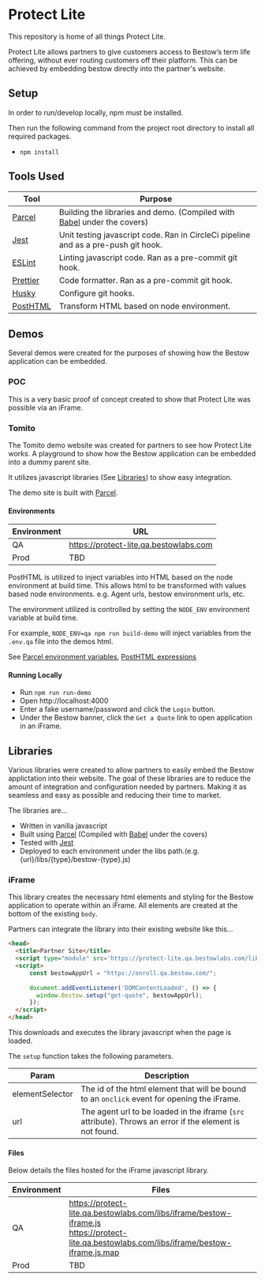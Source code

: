 # Protect Lite

This repository is home of all things Protect Lite.

Protect Lite allows partners to give customers access to Bestow’s term life offering, without ever routing 
customers off their platform. This can be achieved by embedding bestow directly into the partner's website.

## Setup

In order to run/develop locally, npm must be installed. 

Then run the following command from the project root directory to install all required packages.
* `npm install`

## Tools Used

| Tool                                            | Purpose                                                                                       |
|-------------------------------------------------|-----------------------------------------------------------------------------------------------|
| [Parcel](https://parceljs.org/)                 | Building the libraries and demo. (Compiled with [Babel](https://babeljs.io) under the covers) |
| [Jest](https://jestjs.io/)                      | Unit testing javascript code. Ran in CircleCi pipeline and as a pre-push git hook.            |
| [ESLint](https://eslint.org/)                   | Linting javascript code. Ran as a pre-commit git hook.                                        |
| [Prettier](https://prettier.io/)                | Code formatter. Ran as a pre-commit git hook.                                                 |
| [Husky](https://typicode.github.io/husky/#/)    | Configure git hooks.                                                                          |
| [PostHTML](https://typicode.github.io/husky/#/) | Transform HTML based on node environment.                                                     |

## Demos

Several demos were created for the purposes of showing how the Bestow application can be embedded.

### POC

This is a very basic proof of concept created to show that Protect Lite was possible via an iFrame.

### Tomito

The Tomito demo website was created for partners to see how Protect Lite works. A playground to show how the 
Bestow application can be embedded into a dummy parent site.

It utilizes javascript libraries (See [Libraries](#libraries)) to show easy integration.

The demo site is built with [Parcel](https://parceljs.org/).

#### Environments

| Environment | URL                                    |
|-------------|----------------------------------------|
| QA          | https://protect-lite.qa.bestowlabs.com |
| Prod        | TBD                                    |

PostHTML is utilized to inject variables into HTML based on the node environment at build time. This allows html to be 
transformed with values based node environments. e.g. Agent urls, bestow environment urls, etc. 

The environment utilized is controlled by setting the `NODE_ENV` environment variable at build time.

For example, `NODE_ENV=qa npm run build-demo` will inject variables from the `.env.qa` file into the demos html.

See [Parcel environment variables](https://en.parceljs.org/env.html), 
[PostHTML expressions](https://github.com/posthtml/posthtml-expressions)

#### Running Locally

* Run `npm run run-demo`
* Open http://localhost:4000
* Enter a fake username/password and click the `Login` button.
* Under the Bestow banner, click the `Get a Quote` link to open application in an iFrame.

## Libraries 

Various libraries were created to allow partners to easily embed the Bestow applictation into their website. 
The goal of these libraries are to reduce the amount of integration and configuration needed by 
partners. Making it as seamless and easy as possible and reducing their time to market.

The libraries are...
* Written in vanilla javascript
* Built using [Parcel](https://parceljs.org/) (Compiled with [Babel](https://babeljs.io) under the covers)
* Tested with [Jest](https://jestjs.io/)
* Deployed to each environment under the libs path.(e.g. {url}/libs/{type}/bestow-{type}.js)


### iFrame

This library creates the necessary html elements and styling for the Bestow application to operate within an iFrame. 
All elements are created at the bottom of the existing `body`.

Partners can integrate the library into their existing website like this...

```html
<head>
  <title>Partner Site</title>
  <script type="module" src='https://protect-lite.qa.bestowlabs.com/libs/iframe/bestow-iframe.js'></script>\
  <script>
      const bestowAppUrl = "https://enroll.qa.bestow.com/";
    
      document.addEventListener('DOMContentLoaded', () => {
        window.Bestow.setup("get-quote", bestowAppUrl);
      });
  </script>
</head>
```

This downloads and executes the library javascript when the page is loaded.

The `setup` function takes the following parameters.

| Param           | Description                                                                                              |
|-----------------|----------------------------------------------------------------------------------------------------------|
| elementSelector | The id of the html element that will be bound to an `onclick` event for opening the iFrame.              |
| url             | The agent url to be loaded in the iframe (`src` attribute). Throws an error if the element is not found. |


#### Files

Below details the files hosted for the iFrame javascript library.

| Environment | Files                                                                                                                                             |
|-------------|---------------------------------------------------------------------------------------------------------------------------------------------------|
| QA          | https://protect-lite.qa.bestowlabs.com/libs/iframe/bestow-iframe.js <br/> https://protect-lite.qa.bestowlabs.com/libs/iframe/bestow-iframe.js.map |
| Prod        | TBD                                                                                                                                               |
